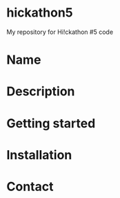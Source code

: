 # hickathon5
My repository for Hi!ckathon #5 code

# Name

# Description

# Getting started

# Installation

# Contact